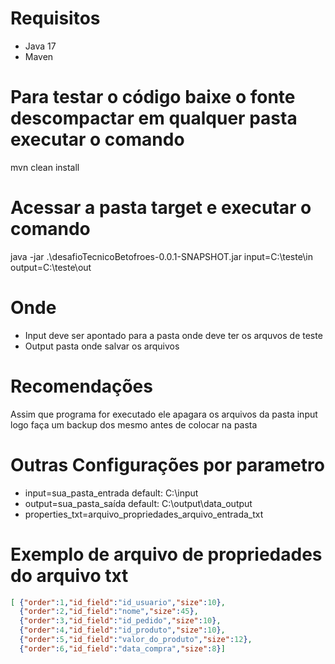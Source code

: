 

# Requisitos
 - Java 17
 - Maven 

# Para testar o código baixe o fonte descompactar em qualquer pasta executar o comando
  mvn clean install

# Acessar a pasta target e executar o comando
 java -jar .\desafioTecnicoBetofroes-0.0.1-SNAPSHOT.jar input=C:\\teste\\in output=C:\\teste\\out

# Onde 
- Input deve ser apontado para a pasta onde deve ter os arquvos de teste
- Output pasta onde salvar os arquivos

# Recomendações
Assim que programa for executado ele apagara os arquivos da pasta input logo faça um backup dos mesmo antes de colocar na pasta

# Outras Configurações por parametro

- input=sua_pasta_entrada  default: C:\\input
- output=sua_pasta_saída   default: C:\\output\\data_output
- properties_txt=arquivo_propriedades_arquivo_entrada_txt

# Exemplo de arquivo de propriedades do arquivo txt

```json
[ {"order":1,"id_field":"id_usuario","size":10},
  {"order":2,"id_field":"nome","size":45},
  {"order":3,"id_field":"id_pedido","size":10},
  {"order":4,"id_field":"id_produto","size":10},
  {"order":5,"id_field":"valor_do_produto","size":12},
  {"order":6,"id_field":"data_compra","size":8}]
```

